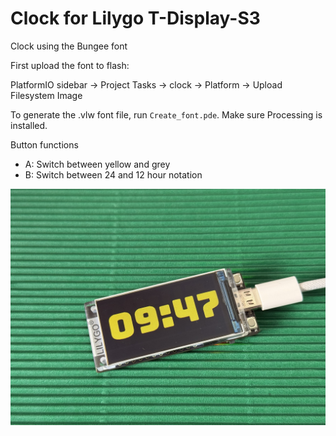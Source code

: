 # Clock for Lilygo T-Display-S3

Clock using the Bungee font

First upload the font to flash:

PlatformIO sidebar → Project Tasks → clock → Platform → Upload Filesystem Image

To generate the .vlw font file, run `Create_font.pde`. Make sure Processing is installed.

Button functions

- A: Switch between yellow and grey
- B: Switch between 24 and 12 hour notation

![Photo of the device.](assets/clock.jpeg)